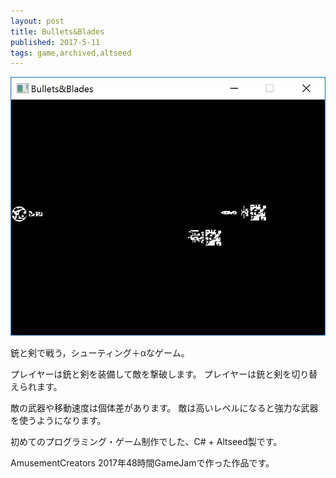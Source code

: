 ```yaml
---
layout: post
title: Bullets&Blades
published: 2017-5-11
tags: game,archived,altseed
---
```


<img src="/images/games/bullets_and_blades.jpg" width="560" class="has-image-centered">

<!--more-->

銃と剣で戦う，シューティング＋αなゲーム。

プレイヤーは銃と剣を装備して敵を撃破します。
プレイヤーは銃と剣を切り替えられます。

敵の武器や移動速度は個体差があります。
敵は高いレベルになると強力な武器を使うようになります。

初めてのプログラミング・ゲーム制作でした、C# + Altseed製です。

AmusementCreators 2017年48時間GameJamで作った作品です。
